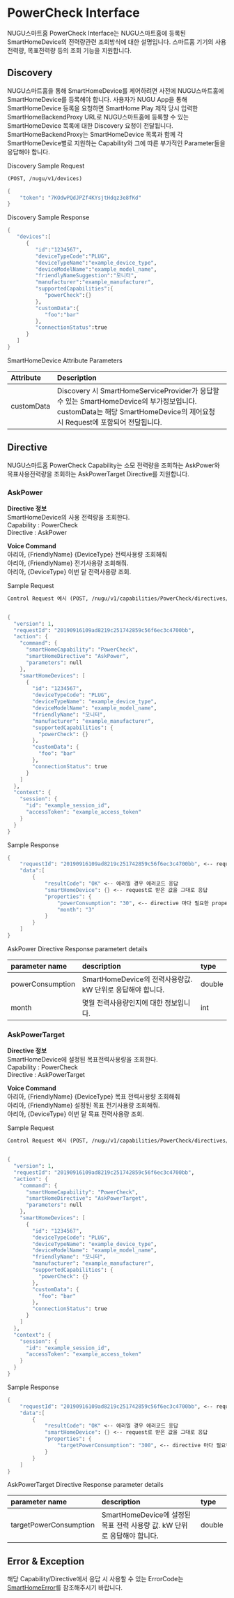 # PowerCheck Interface

NUGU스마트홈 PowerCheck Interface는 NUGU스마트홈에 등록된 SmartHomeDevice의 전력량관련 조회방식에 대한 설명입니다. 스마트홈 기기의 사용전력량, 목표전력량 등의 조회 기능을 지원합니다.

## Discovery

NUGU스마트홈을 통해 SmartHomeDevice를 제어하려면 사전에 NUGU스마트홈에 SmartHomeDevice를 등록해야 합니다. 사용자가 NUGU App을 통해 SmartHomeDevice 등록을 요청하면 SmartHome Play 제작 당시 입력한 SmartHomeBackendProxy URL로 NUGU스마트홈에 등록할 수 있는 SmartHomeDevice 목록에 대한 Discovery 요청이 전달됩니다. SmartHomeBackendProxy는 SmartHomeDevice 목록과 함께 각 SmartHomeDevice별로 지원하는 Capability와 그에 따른 부가적인 Parameter들을 응답해야 합니다.

Discovery Sample Request

```scheme
(POST, /nugu/v1/devices)

{
    "token": "7KOdwPQdJPZf4KYsjtHdqz3e8fKd"
}
```

Discovery Sample Response

```scheme
{
   "devices":[
      {
         "id":"1234567",
         "deviceTypeCode":"PLUG",
         "deviceTypeName":"example_device_type",
         "deviceModelName":"example_model_name",
         "friendlyNameSuggestion":"모니터",
         "manufacturer":"example_manufacturer",
         "supportedCapabilities":{
            "powerCheck":{}
         },
         "customData":{
            "foo":"bar"
         },
         "connectionStatus":true
      }
   ]
}
```

SmartHomeDevice Attribute Parameters

| Attribute | Description |
| :--- | :--- |
| customData | Discovery 시 SmartHomeServiceProvider가 응답할 수 있는 SmartHomeDevice의 부가정보입니다. customData는 해당 SmartHomeDevice의 제어요청 시 Request에 포함되어 전달됩니다. |

## Directive

NUGU스마트홈 PowerCheck Capability는 소모 전력량을 조회하는 AskPower와 목표사용전력량을 조회하는 AskPowerTarget Directive를 지원합니다.

### AskPower

**Directive 정보**  
SmartHomeDevice의 사용 전력량을 조회한다.  
Capability : PowerCheck  
Directive : AskPower

**Voice Command**  
아리아, {FriendlyName} {DeviceType} 전력사용량 조회해줘  
아리아, {FriendlyName} 전기사용량 조회해줘.  
아리아, {DeviceType} 이번 달 전력사용량 조회.

Sample Request

```scheme
Control Request 예시 (POST, /nugu/v1/capabilities/PowerCheck/directives/AskPower)


{
  "version": 1,
  "requestId": "20190916109ad8219c251742859c56f6ec3c4700bb",
  "action": {
    "command": {
      "smartHomeCapability": "PowerCheck",
      "smartHomeDirective": "AskPower",
      "parameters": null
    },
    "smartHomeDevices": [
      {
        "id": "1234567",
        "deviceTypeCode": "PLUG",
        "deviceTypeName": "example_device_type",
        "deviceModelName": "example_model_name",
        "friendlyName": "모니터",
        "manufacturer": "example_manufacturer",
        "supportedCapabilities": {
          "powerCheck": {}
        },
        "customData": {
          "foo": "bar"
        },
        "connectionStatus": true
      }
    ]
  },
  "context": {
    "session": {
      "id": "example_session_id",
      "accessToken": "example_access_token"
    }
  }
}
```

Sample Response

```scheme
{
    "requestId": "20190916109ad8219c251742859c56f6ec3c4700bb", <-- request로 받은 값을 그대로 응답
    "data":[
        {
            "resultCode": "OK" <-- 에러일 경우 에러코드 응답
            "smartHomeDevice": {} <-- request로 받은 값을 그대로 응답
            "properties": {
                "powerConsumption": "30", <-- directive 마다 필요한 property 채워서 응답.
                "month": "3"
            }
        }
    ]
}
```

AskPower Directive Response parametert details

| parameter name | description | type |
| :--- | :--- | :--- |
| powerConsumption | SmartHomeDevice의 전력사용량값. kW 단위로 응답해야 합니다. | double |
| month | 몇월 전력사용량인지에 대한 정보입니다. | int |

### AskPowerTarget

**Directive 정보**  
SmartHomeDevice에 설정된 목표전력사용량을 조회한다.  
Capability : PowerCheck  
Directive : AskPowerTarget

**Voice Command**  
아리아, {FriendlyName} {DeviceType} 목표 전력사용량 조회해줘  
아리아, {FriendlyName} 설정된 목표 전기사용량 조회해줘.  
아리아, {DeviceType} 이번 달 목표 전력사용량 조회.

Sample Request

```scheme
Control Request 예시 (POST, /nugu/v1/capabilities/PowerCheck/directives/AskPowerTarget)


{
  "version": 1,
  "requestId": "20190916109ad8219c251742859c56f6ec3c4700bb",
  "action": {
    "command": {
      "smartHomeCapability": "PowerCheck",
      "smartHomeDirective": "AskPowerTarget",
      "parameters": null
    },
    "smartHomeDevices": [
      {
        "id": "1234567",
        "deviceTypeCode": "PLUG",
        "deviceTypeName": "example_device_type",
        "deviceModelName": "example_model_name",
        "friendlyName": "모니터",
        "manufacturer": "example_manufacturer",
        "supportedCapabilities": {
          "powerCheck": {}
        },
        "customData": {
          "foo": "bar"
        },
        "connectionStatus": true
      }
    ]
  },
  "context": {
    "session": {
      "id": "example_session_id",
      "accessToken": "example_access_token"
    }
  }
}
```

Sample Response

```scheme
{
    "requestId": "20190916109ad8219c251742859c56f6ec3c4700bb", <-- request로 받은 값을 그대로 응답
    "data":[
        {
            "resultCode": "OK" <-- 에러일 경우 에러코드 응답
            "smartHomeDevice": {} <-- request로 받은 값을 그대로 응답
            "properties": {
                "targetPowerConsumption": "300", <-- directive 마다 필요한 property 채워서 응답.
            }
        }
    ]
}
```

AskPowerTarget Directive Response parameter details

| parameter name | description | type |
| :--- | :--- | :--- |
| targetPowerConsumption | SmartHomeDevice에 설정된 목표 전력 사용량 값. kW 단위로 응답해야 합니다. | double |

## Error & Exception

해당 Capability/Directive에서 응답 시 사용할 수 있는 ErrorCode는 [SmartHomeError](../smarthomeerror.md)를 참조해주시기 바랍니다.

